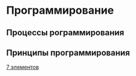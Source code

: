 # Программирование

## Процессы рограммирования

## Принципы программирования
[7 элементов](7%20элементов.md)
